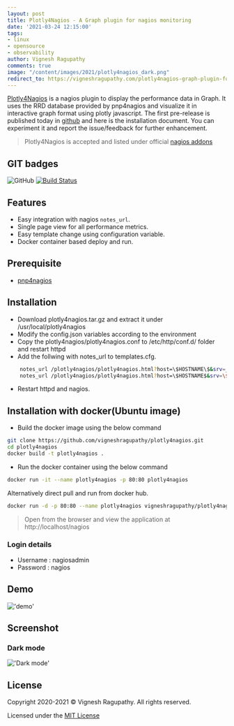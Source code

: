 ```yaml
---
layout: post
title: Plotly4Nagios - A Graph plugin for nagios monitoring
date: '2021-03-24 12:15:00'
tags:
- linux
- opensource
- observability
author: Vignesh Ragupathy
comments: true
image: "/content/images/2021/plotly4nagios_dark.png"
redirect_to: https://vigneshragupathy.com/plotly4nagios-graph-plugin-for-nagios-monitoring/
---
```

[Plotly4Nagios](https://github.com/vigneshragupathy/plotly4nagios) is a nagios plugin to display the performance data in Graph. It uses the RRD database provided by pnp4nagios and visualize it in interactive graph format using plotly javascript. The first pre-release is published today in [github](https://github.com/vigneshragupathy/plotly4nagios) and here is the installation document. You can experiment it and report the issue/feedback for further enhancement.

> Plotly4Nagios is accepted and listed under official [nagios addons](https://exchange.nagios.org/directory/Addons/Graphing-and-Trending/Plotly4Nagios/details)

## GIT badges

![GitHub](https://img.shields.io/github/license/vigneshragupathy/plotly4nagios)
[![Build Status](https://travis-ci.com/vigneshragupathy/plotly4nagios.svg?branch=main)](https://travis-ci.com/vigneshragupathy/plotly4nagios)

## Features

- Easy integration with nagios `notes_url`.
- Single page view for all performance metrics.
- Easy template change using configuration variable.
- Docker container based deploy and run.

## Prerequisite

- [pnp4nagios](https://support.nagios.com/kb/article/nagios-core-performance-graphs-using-pnp4nagios-801.html)

## Installation

- Download plotly4nagios.tar.gz and extract it under /usr/local/plotly4nagios
- Modify the config.json variables according to the environment
- Copy the plotly4nagios/plotly4nagios.conf to /etc/http/conf.d/ folder and restart httpd
- Add the follwing with  notes_url to templates.cfg.

``` bash
    notes_url /plotly4nagios/plotly4nagios.html?host=\$HOSTNAME\$&srv=_HOST_
    notes_url /plotly4nagios/plotly4nagios.html?host=\$HOSTNAME$&srv=\$SERVICEDESC$
```

- Restart httpd and nagios.

## Installation with docker(Ubuntu image)

- Build the docker image using the below command

```bash
git clone https://github.com/vigneshragupathy/plotly4nagios.git
cd plotly4nagios
docker build -t plotly4nagios .
```

- Run the docker container using the below command

```bash
docker run -it --name plotly4nagios -p 80:80 plotly4nagios
```

Alternatively direct pull and run from docker hub.

```bash
docker run -d -p 80:80 --name plotly4nagios vigneshragupathy/plotly4nagios
```

> Open from the browser and view the application at http://localhost/nagios

### Login details

- Username : nagiosadmin
- Password : nagios

## Demo

!['demo'](https://raw.githubusercontent.com/vigneshragupathy/plotly4nagios/main/img/plotly4nagios.gif)

## Screenshot

### Dark mode

!['Dark mode'](https://raw.githubusercontent.com/vigneshragupathy/plotly4nagios/main/img/screenshot_darkmode.png)

## License

Copyright 2020-2021 © Vignesh Ragupathy. All rights reserved.

Licensed under the [MIT License](https://github.com/vigneshragupathy/plotly4nagios/blob/ed09f8d687014107c8002d92acbc7acd2f62468a/LICENSE)
